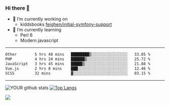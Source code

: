 ### Hi there 👋

- 🔭 I’m currently working on
  - kiddsbooks [feighen/initial-symfony-support](https://github.com/noondaysun/kiddsbooks.com/tree/feighen/initial-symfony-support)
- 🌱 I’m currently learning
  - Perl 6
  - Modern javascript

---
<!--START_SECTION:waka-->

```txt
Other        5 hrs 48 mins   ████████▒░░░░░░░░░░░░░░░░   33.85 %
PHP          4 hrs 24 mins   ██████▒░░░░░░░░░░░░░░░░░░   25.72 %
JavaScript   3 hrs 45 mins   █████▒░░░░░░░░░░░░░░░░░░░   21.88 %
Vue.js       2 hrs 8 mins    ███░░░░░░░░░░░░░░░░░░░░░░   12.46 %
SCSS         32 mins         ▓░░░░░░░░░░░░░░░░░░░░░░░░   03.15 %
```

<!--END_SECTION:waka-->
---
![YOUR github stats](https://github-readme-stats.vercel.app/api?username=noondaysun&show_icons=true&theme=onedark) [![Top Langs](https://github-readme-stats.vercel.app/api/top-langs/?username=noondaysun&layout=compact&theme=onedark)](https://github.com/anuraghazra/github-readme-stats)

[<img src="https://img.shields.io/badge/linkedin-%230077B5.svg?&style=for-the-badge&logo=linkedin&logoColor=white" />](https://www.linkedin.com/in/feighen-oosterbroek-9630a514a/)

<!--
**noondaysun/noondaysun** is a ✨ _special_ ✨ repository because its `README.md` (this file) appears on your GitHub profile.

Here are some ideas to get you started:

- 🔭 I’m currently working on ...
- 🌱 I’m currently learning ...
- 👯 I’m looking to collaborate on ...
- 🤔 I’m looking for help with ...
- 💬 Ask me about ...
- 📫 How to reach me: ...
- 😄 Pronouns: ...
- ⚡ Fun fact: ...
-->
